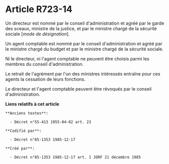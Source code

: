 # Article R723-14

Un directeur est nommé par le conseil d'administration et agréé par le garde des sceaux, ministre de la justice, et par le
ministre chargé de la sécurité sociale [*mode de désignation*]. 

Un agent comptable est nommé par le conseil d'administration et agréé par le ministre chargé du budget et par le ministre
chargé de la sécurité sociale. 

Ni le directeur, ni l'agent comptable ne peuvent être choisis parmi les membres du conseil d'administration. 

Le retrait de l'agrément par l'un des ministres intéressés entraîne pour ces agents la cessation de leurs fonctions. 

Le directeur et l'agent comptable peuvent être révoqués par le conseil d'administration.

**Liens relatifs à cet article**

	**Anciens textes**:

	  - Décret n°55-413 1955-04-02 art. 23

	**Codifié par**:

	  - Décret n°85-1353 1985-12-17

	**Créé par**:

	  - Décret n°85-1353 1985-12-17 art. 1 JORF 21 décembre 1985
